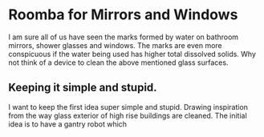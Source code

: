 # Roomba for Mirrors and Windows
I am sure all of us have seen the marks formed by water on bathroom mirrors, shower glasses and windows. The marks are even more conspicuous if the water being used has higher total dissolved solids. Why not think of a device to clean the above mentioned glass surfaces.
## Keeping it simple and stupid.
I want to keep the first idea super simple and stupid. Drawing inspiration from the way glass exterior of high rise buildings are cleaned. The initial idea is to have a gantry robot which
